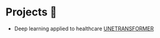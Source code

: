 # Projects 📌
- Deep learning applied to healthcare [UNETRANSFORMER](https://github.com/FagerholmEmil/UNETRANSFORMER)

